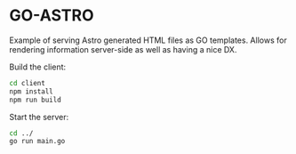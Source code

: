 # GO-ASTRO

Example of serving Astro generated HTML files as GO templates.
Allows for rendering information server-side as well as having a nice DX.

Build the client:
```bash
cd client
npm install
npm run build
```

Start the server:
```bash
cd ../
go run main.go
```